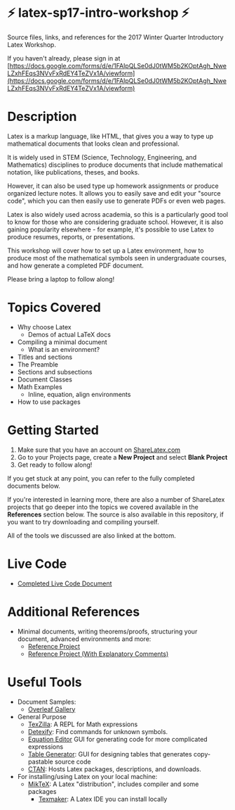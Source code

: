 # :zap: latex-sp17-intro-workshop :zap:
Source files, links, and references for the 2017 Winter Quarter Introductory Latex Workshop.

If you haven't already, please sign in at [https://docs.google.com/forms/d/e/1FAIpQLSe0dJ0tWM5b2KOptAgh_NweLZxhFEqs3NVvFxRdEY4TeZVx1A/viewform](https://docs.google.com/forms/d/e/1FAIpQLSe0dJ0tWM5b2KOptAgh_NweLZxhFEqs3NVvFxRdEY4TeZVx1A/viewform)

# Description
Latex is a markup language, like HTML, that gives you a way to type up
mathematical documents that looks clean and professional.

It is widely used in STEM (Science, Technology, Engineering, and
Mathematics) disciplines to produce documents that include
mathematical notation, like publications, theses, and books.

However, it can also be used type up homework assignments or produce
organized lecture notes. It allows you to easily save and edit your
"source code", which you can then easily use to generate PDFs or even
web pages.

Latex is also widely used across academia, so this is a particularly
good tool to know for those who are considering graduate school.
However, it is also gaining popularity elsewhere - for example, it's
possible to use Latex to produce resumes, reports, or presentations.

This workshop will cover how to set up a Latex environment, how to
produce most of the mathematical symbols seen in undergraduate
courses, and how generate a completed PDF document.

Please bring a laptop to follow along!

# Topics Covered
* Why choose Latex
	* Demos of actual LaTeX docs 
* Compiling a minimal document
    * What is an environment? 
* Titles and sections
* The Preamble
* Sections and subsections
* Document Classes
* Math Examples
    * Inline, equation, align environments 
* How to use packages

# Getting Started
1. Make sure that you have an account on [ShareLatex.com](https://www.sharelatex.com)
2. Go to your Projects page, create a **New Project** and select **Blank Project**
3. Get ready to follow along!

If you get stuck at any point, you can refer to the fully completed documents below.

If you're interested in learning more, there are also a number of ShareLatex projects that go deeper into the topics we covered available in the **References** section below. The source is also available in this repository, if you want to try downloading and compiling yourself.

All of the tools we discussed are also linked at the bottom.

# Live Code
- [Completed Live Code Document](https://www.sharelatex.com/project/58a66588dc437fe62c880e91)

# Additional References
- Minimal documents, writing theorems/proofs, structuring your document, advanced environments and more: 
  - [Reference Project](https://www.sharelatex.com/project/58a66ba9dc437fe62c880f92)
  - [Reference Project (With Explanatory Comments)](https://www.sharelatex.com/project/58a66cdddc437fe62c880fb3)

# Useful Tools
* Document Samples:
  * [Overleaf Gallery](https://www.overleaf.com/gallery)
* General Purpose
  * [TexZilla](https://fred-wang.github.io/TeXZilla/): A REPL for Math expressions
  * [Detexify](http://detexify.kirelabs.org/classify.html): Find commands for unknown symbols.
  * [Equation Editor](https://www.codecogs.com/latex/eqneditor.php) GUI for generating code for more complicated expressions
  * [Table Generator](http://www.tablesgenerator.com/): GUI for designing tables that generates copy-pastable source code
  * [CTAN](https://www.ctan.org/pkg): Hosts Latex packages, descriptions, and downloads.
* For installing/using Latex on your local machine:
  * [MikTeX](https://miktex.org/): A Latex "distribution", includes compiler and some packages
    * [Texmaker](http://www.xm1math.net/texmaker/): A Latex IDE you can install locally
